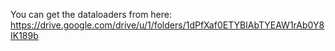 You can get the dataloaders from here:
https://drive.google.com/drive/u/1/folders/1dPfXaf0ETYBIAbTYEAW1rAb0Y8IK189b
